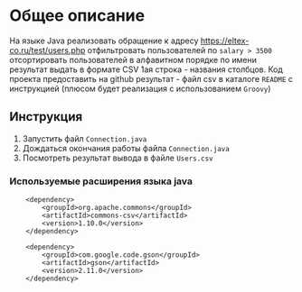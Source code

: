 
# Общее описание

На языке Java реализовать обращение к адресу
https://eltex-co.ru/test/users.php
отфильтровать пользователей по `salary > 3500`
отсортировать пользователей в алфавитном порядке по имени
результат выдать в формате CSV 1ая строка - названия столбцов.
Код проекта предоставить на github
результат - файл csv в каталоге
`README` с инструкцией
(плюсом будет реализация с использованием `Groovy`)

## Инструкция

1) Запустить файл `Connection.java`
2) Дождаться окончания работы файла `Connection.java`
3) Посмотреть результат вывода в файле `Users.csv`

### Используемые расширения языка java

		<dependency>
			<groupId>org.apache.commons</groupId>
			<artifactId>commons-csv</artifactId>
			<version>1.10.0</version>
		</dependency>

		<dependency>
			<groupId>com.google.code.gson</groupId>
			<artifactId>gson</artifactId>
			<version>2.11.0</version>
		</dependency>